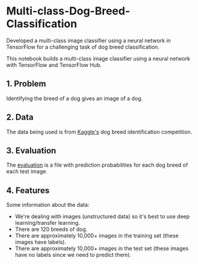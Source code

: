 # Multi-class-Dog-Breed-Classification
Developed a multi-class image classifier using a neural network in TensorFlow for a challenging task of dog breed classification.

This notebook builds a multi-class image classifier using a neural network with TensorFlow and TensorFlow Hub.

## 1. Problem

Identifying the breed of a dog gives an image of a dog.

## 2. Data

The data being used is from [Kaggle's](https://www.kaggle.com/competitions/dog-breed-identification) dog breed identification competition.

## 3. Evaluation

The [evaluation](https://www.kaggle.com/competitions/dog-breed-identification/overview/evaluation) is a file with prediction probabilities for each dog breed of each test image.

## 4. Features

Some information about the data:
* We're dealing with images (unstructured data) so it's best to use deep learning/transfer learning.
* There are 120 breeds of dog.
* There are approximately 10,000+ images in the training set (these images have labels).
* There are approximately 10,000+ images in the test set (these images have no labels since we need to predict them).
